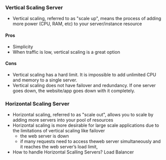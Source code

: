 ### Vertical Scaling Server
-  Vertical scaling, referred to as "scale up", means the process of adding more power (CPU, RAM, etc) to your server/instance resource
#### Pros
- Simplicity
- When traffic is low, vertical scaling is a great option
#### Cons
- Vertical scaling has a hard limit. It is impossible to add unlimited CPU and memory to a
single server.
-  Vertical scaling does not have failover and redundancy. If one server goes down, the
website/app goes down with it completely.
### Horizontal Scaling Server
- Horizontal scaling, referred to as "scale out", allows you to scale by adding more servers into your pool of resources
- Horizontal scaling is more desirable for large scale applications due to the limitations of vertical scaling like failover
	- the web server is down
	- if many requests need to access theweb server simultaneously and it reaches the web server’s load limit,
- How to handle Horizontal Scalling Servers? Load Balancer
<!--stackedit_data:
eyJoaXN0b3J5IjpbODc0NjE2ODEyXX0=
-->
